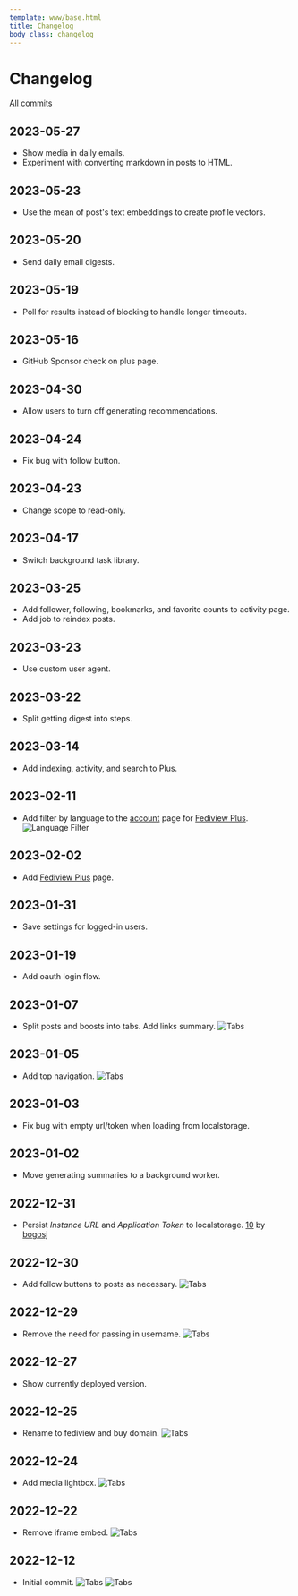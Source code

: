 ```yaml
---
template: www/base.html
title: Changelog
body_class: changelog
---
```


# Changelog

[All commits](https://github.com/adamghill/fediview/commits/main)

## 2023-05-27

- Show media in daily emails.
- Experiment with converting markdown in posts to HTML.

## 2023-05-23

- Use the mean of post's text embeddings to create profile vectors.

## 2023-05-20

- Send daily email digests.

## 2023-05-19

- Poll for results instead of blocking to handle longer timeouts.

## 2023-05-16

- GitHub Sponsor check on plus page.

## 2023-04-30

- Allow users to turn off generating recommendations.

## 2023-04-24

- Fix bug with follow button.

## 2023-04-23

- Change scope to read-only.

## 2023-04-17

- Switch background task library.

## 2023-03-25

- Add follower, following, bookmarks, and favorite counts to activity page.
- Add job to reindex posts.

## 2023-03-23

- Use custom user agent.

## 2023-03-22

- Split getting digest into steps.

## 2023-03-14

- Add indexing, activity, and search to Plus.

## 2023-02-11

- Add filter by language to the <a href="{% url 'account:account' %}">account</a> page for <a href="{% url 'www:plus' %}">Fediview Plus</a>.
![Language Filter](/static/img/screenshots/language-filter.png)

## 2023-02-02

- Add <a href="{% url 'www:plus' %}">Fediview Plus</a> page.

## 2023-01-31

- Save settings for logged-in users.

## 2023-01-19

- Add oauth login flow.

## 2023-01-07

- Split posts and boosts into tabs. Add links summary.
![Tabs](/static/img/screenshots/tabs.png)

## 2023-01-05

- Add top navigation.
![Tabs](/static/img/screenshots/top-nav.png)

## 2023-01-03

- Fix bug with empty url/token when loading from localstorage.

## 2023-01-02

- Move generating summaries to a background worker.

## 2022-12-31

- Persist *Instance URL* and *Application Token* to localstorage. [10](https://github.com/adamghill/fediview/pull/10) by [bogosj](https://github.com/bogosj)

## 2022-12-30

- Add follow buttons to posts as necessary.
![Tabs](/static/img/screenshots/follow.png)

## 2022-12-29

- Remove the need for passing in username.
![Tabs](/static/img/screenshots/no-username.png)

## 2022-12-27

- Show currently deployed version.

## 2022-12-25

- Rename to fediview and buy domain.
![Tabs](/static/img/screenshots/fediview.png)

## 2022-12-24

- Add media lightbox.
![Tabs](/static/img/screenshots/lightbox.png)

## 2022-12-22

- Remove iframe embed.
![Tabs](/static/img/screenshots/no-iframe.png)

## 2022-12-12

- Initial commit.
![Tabs](/static/img/screenshots/fedigest.png)
![Tabs](/static/img/screenshots/initial.png)
